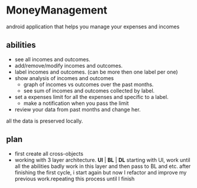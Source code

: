 # MoneyManagement
android application that helps you manage your expenses and incomes

##  abilities
  * see all incomes and outcomes.
  * add/remove/modify incomes and outcomes.
  * label incomes and outcomes. (can be more then one label per one)
  * show analysis of incomes and outcomes 
    * graph of incomes vs outcomes over the past months.
    * see sum of incomes and outcomes collected by label.
  * set a expenses limit for all the expenses and specific to a label.
    * make a notification when you pass the limit
  * review your data from past months and change her.

  all the data  is preserved locally. 

## plan
  -  first create all cross-objects
  - working with 3 layer architecture.
  **UI** | **BL** | **DL**
  starting with UI, work until all the abilities badly work in this layer and then pass to BL and etc.
  after finishing the first cycle, i start again but now I refactor and improve my previous work.repeating this process until I finish 
